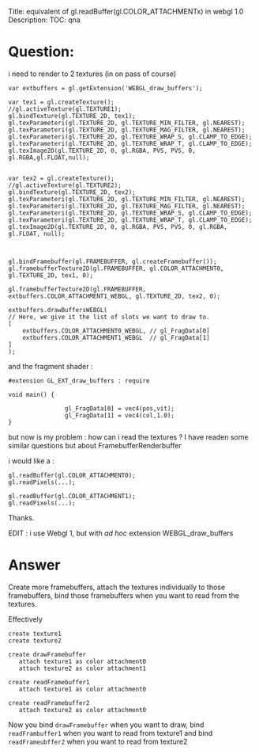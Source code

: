 Title: equivalent of gl.readBuffer(gl.COLOR_ATTACHMENTx) in webgl 1.0
Description:
TOC: qna

# Question:

i need to render to 2 textures (in on pass of course) 
     
    var extbuffers = gl.getExtension('WEBGL_draw_buffers');

    var tex1 = gl.createTexture();  
    //gl.activeTexture(gl.TEXTURE1);  
    gl.bindTexture(gl.TEXTURE_2D, tex1);  
    gl.texParameteri(gl.TEXTURE_2D, gl.TEXTURE_MIN_FILTER, gl.NEAREST); 
    gl.texParameteri(gl.TEXTURE_2D, gl.TEXTURE_MAG_FILTER, gl.NEAREST);
    gl.texParameteri(gl.TEXTURE_2D, gl.TEXTURE_WRAP_S, gl.CLAMP_TO_EDGE);
    gl.texParameteri(gl.TEXTURE_2D, gl.TEXTURE_WRAP_T, gl.CLAMP_TO_EDGE);
    gl.texImage2D(gl.TEXTURE_2D, 0, gl.RGBA, PVS, PVS, 0, gl.RGBA,gl.FLOAT,null);


    var tex2 = gl.createTexture();
    //gl.activeTexture(gl.TEXTURE2);  
    gl.bindTexture(gl.TEXTURE_2D, tex2);
    gl.texParameteri(gl.TEXTURE_2D, gl.TEXTURE_MIN_FILTER, gl.NEAREST);
    gl.texParameteri(gl.TEXTURE_2D, gl.TEXTURE_MAG_FILTER, gl.NEAREST);
    gl.texParameteri(gl.TEXTURE_2D, gl.TEXTURE_WRAP_S, gl.CLAMP_TO_EDGE);
    gl.texParameteri(gl.TEXTURE_2D, gl.TEXTURE_WRAP_T, gl.CLAMP_TO_EDGE);
    gl.texImage2D(gl.TEXTURE_2D, 0, gl.RGBA, PVS, PVS, 0, gl.RGBA, gl.FLOAT, null);  



    gl.bindFramebuffer(gl.FRAMEBUFFER, gl.createFramebuffer());
    gl.framebufferTexture2D(gl.FRAMEBUFFER, gl.COLOR_ATTACHMENT0, gl.TEXTURE_2D, tex1, 0);  
  
    gl.framebufferTexture2D(gl.FRAMEBUFFER, extbuffers.COLOR_ATTACHMENT1_WEBGL, gl.TEXTURE_2D, tex2, 0);

    extbuffers.drawBuffersWEBGL(
    // Here, we give it the list of slots we want to draw to.
    [
        extbuffers.COLOR_ATTACHMENT0_WEBGL, // gl_FragData[0]
        extbuffers.COLOR_ATTACHMENT1_WEBGL  // gl_FragData[1]
    ]
    );

and the fragment shader :  

    #extension GL_EXT_draw_buffers : require

    void main() {
 
                    gl_FragData[0] = vec4(pos,vit);
                    gl_FragData[1] = vec4(col,1.0);
    }


but now is my problem : how can i read the textures ? I have readen some similar questions but about FramebufferRenderbuffer

i would like a :  

    gl.readBuffer(gl.COLOR_ATTACHMENT0);
    gl.readPixels(...);

    gl.readBuffer(gl.COLOR_ATTACHMENT1);
    gl.readPixels(...);

Thanks.

EDIT : i use Webgl 1, but with *ad hoc* extension WEBGL_draw_buffers 

# Answer

Create more framebuffers, attach the textures individually to those framebuffers, bind those framebuffers when you want to read from the textures.

Effectively

    create texture1
    create texture2

    create drawFramebuffer
       attach texture1 as color attachment0
       attach texture2 as color attachment1

    create readFramebuffer1
       attach texture1 as color attachment0

    create readFramebuffer2
       attach texture2 as color attachment0

Now you bind `drawFramebuffer` when you want to draw, bind `readFrambuffer1` when you want to read from texture1 and bind `readFrameubffer2` when you want to read from texture2
